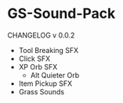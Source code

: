 # GS-Sound-Pack

CHANGELOG
v 0.0.2
+ Tool Breaking SFX
+ Click SFX
+ XP Orb SFX
    + Alt Quieter Orb
+ Item Pickup SFX
+ Grass Sounds